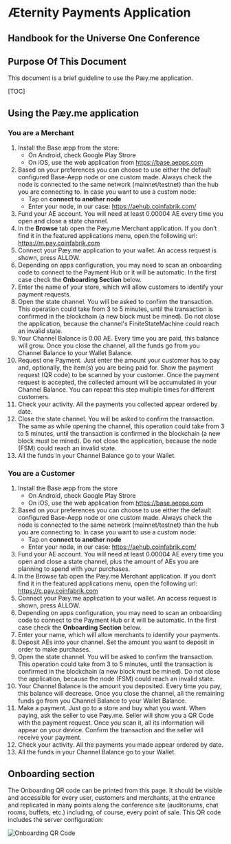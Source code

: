 # Æternity Payments Application
## Handbook for the Universe One Conference

## Purpose Of This Document
This document is a brief guideline to use the Pæy.me application.

[TOC]


## Using the Pæy.me application
### You are a Merchant
 1. Install the Base æpp from the store:
    * On Android, check Google Play Strore
    * On iOS, use the web application from https://base.aepps.com
 1. Based on your preferences you can choose to use either the default configured Base-Aepp node or one custom made. Always check the node is connected to the same network (mainnet/testnet) than the hub you are connecting to. In case you want to use a custom node:
     * Tap on **connect to another node**
     * Enter your node, in our case: https://aehub.coinfabrik.com/
 1. Fund your AE account. You will need at least 0.00004 AE every time you open and close a state channel.
 1. In the **Browse** tab open the Pæy.me Merchant application. If you don’t find it in the featured applications menu, open the following url: https://m.pay.coinfabrik.com
 1. Connect your Pæy.me application to your wallet. An access request is shown, press ALLOW.
 1. Depending on apps configuration, you may need to scan an onboarding code to connect to the Payment Hub or it will be automatic. In the first case check the **Onboarding Section** below.
 1. Enter the name of your store, which will allow customers to identify your payment requests.
 1. Open the state channel. You will be asked to confirm the transaction. This operation could take from 3 to 5 minutes, until the transaction is confirmed in the blockchain (a new block must be mined). Do not close the application, because the channel's FiniteStateMachine could reach an invalid state.
 1. Your Channel Balance is 0.00 AE. Every time you are paid, this balance will grow. Once you close the channel, all the funds go from you Channel Balance to your Wallet Balance.
 1. Request one Payment. Just enter the amount your customer has to pay and, optionally, the item(s) you are being paid for. Show the payment request (QR code) to be scanned by your customer. Once the payment request is accepted, the collected amount will be accumulated in your Channel Balance. You can repeat this step multiple times for different customers.
 1. Check your activity. All the payments you collected appear ordered by date.
 1. Close the state channel. You will be asked to confirm the transaction. The same as while opening the channel, this operation could take from 3 to 5 minutes, until the transaction is confirmed in the blockchain (a new block must be mined). Do not close the application, because the node (FSM) could reach an invalid state.
 1. All the funds in your Channel Balance go to your Wallet.

### You are a Customer

 1. Install the Base æpp from the store
    * On Android, check Google Play Strore
    * On iOS, use the web application from https://base.aepps.com
 1. Based on your preferences you can choose to use either the default configured Base-Aepp node or one custom made. Always check the node is connected to the same network (mainnet/testnet) than the hub you are connecting to. In case you want to use a custom node:
     * Tap on **connect to another node**
     * Enter your node, in our case: https://aehub.coinfabrik.com/
 1. Fund your AE account. You will need at least 0.00004 AE every time you open and close a state channel, plus the amount of AEs you are planning to spend with your purchases.
 1. In the Browse tab open the Pæy.me Merchant application. If you don’t find it in the featured applications menu, open the following url: https://c.pay.coinfabrik.com
 1. Connect your Pæy.me application to your wallet. An access request is shown, press ALLOW.
 1. Depending on apps configuration, you may need to scan an onboarding code to connect to the Payment Hub or it will be automatic. In the first case check the **Onboarding Section** below.
 1. Enter your name, which will allow merchants to identify your payments.
 1. Deposit AEs into your channel. Set the amount you want to deposit in order to make purchases.
 1. Open the state channel. You will be asked to confirm the transaction. This operation could take from 3 to 5 minutes, until the transaction is confirmed in the blockchain (a new block must be mined). Do not close the application, because the node (FSM) could reach an invalid state.
 1. Your Channel Balance is the amount you deposited. Every time you pay, this balance will decrease. Once you close the channel, all the remaining funds go from you Channel Balance to your Wallet Balance.
 1. Make a payment. Just go to a store and buy what you want. When paying, ask the seller to use Pæy.me. Seller will show you a QR Code with the payment request. Once you scan it, all its information will appear on your device. Confirm the transaction and the seller will receive your payment.
 1. Check your activity. All the payments you made appear ordered by date.
 1. All the funds in your Channel Balance go to your Wallet.

## Onboarding section

The Onboarding QR code can be printed from this page. It should be visible and accessible for every user, customers and merchants, at the entrance and replicated in many points along the conference site (auditoriums, chat rooms, buffets, etc.) including, of course, every point of sale.
This QR code includes the server configuration:

![Onboarding QR Code](https://i.imgur.com/KYWN6lX.png)
